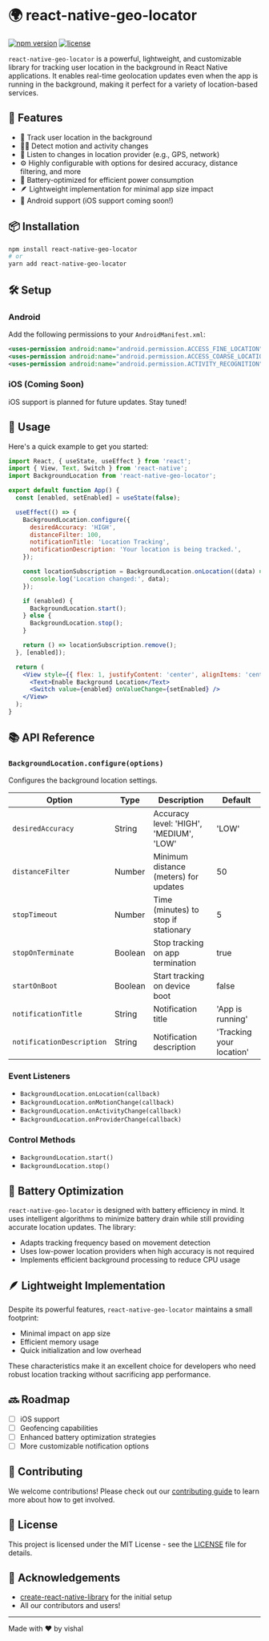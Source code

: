 # 🌍 react-native-geo-locator

[![npm version](https://img.shields.io/npm/v/react-native-geo-locator.svg)](https://www.npmjs.com/package/react-native-geo-locator)
[![license](https://img.shields.io/github/license/yourusername/react-native-geo-locator.svg)](https://github.com/yourusername/react-native-geo-locator/blob/main/LICENSE)

`react-native-geo-locator` is a powerful, lightweight, and customizable library for tracking user location in the background in React Native applications. It enables real-time geolocation updates even when the app is running in the background, making it perfect for a variety of location-based services.

## 🚀 Features

- 📍 Track user location in the background
- 🏃‍♂️ Detect motion and activity changes
- 🔄 Listen to changes in location provider (e.g., GPS, network)
- ⚙️ Highly configurable with options for desired accuracy, distance filtering, and more
- 🔋 Battery-optimized for efficient power consumption
- 🪶 Lightweight implementation for minimal app size impact
- 🤖 Android support (iOS support coming soon!)

## 📦 Installation

```bash
npm install react-native-geo-locator
# or
yarn add react-native-geo-locator
```

## 🛠 Setup

### Android

Add the following permissions to your `AndroidManifest.xml`:

```xml
<uses-permission android:name="android.permission.ACCESS_FINE_LOCATION"/>
<uses-permission android:name="android.permission.ACCESS_COARSE_LOCATION"/>
<uses-permission android:name="android.permission.ACTIVITY_RECOGNITION" />
```

### iOS (Coming Soon)

iOS support is planned for future updates. Stay tuned!

## 🔧 Usage

Here's a quick example to get you started:

```jsx
import React, { useState, useEffect } from 'react';
import { View, Text, Switch } from 'react-native';
import BackgroundLocation from 'react-native-geo-locator';

export default function App() {
  const [enabled, setEnabled] = useState(false);

  useEffect(() => {
    BackgroundLocation.configure({
      desiredAccuracy: 'HIGH',
      distanceFilter: 100,
      notificationTitle: 'Location Tracking',
      notificationDescription: 'Your location is being tracked.',
    });

    const locationSubscription = BackgroundLocation.onLocation((data) => {
      console.log('Location changed:', data);
    });

    if (enabled) {
      BackgroundLocation.start();
    } else {
      BackgroundLocation.stop();
    }

    return () => locationSubscription.remove();
  }, [enabled]);

  return (
    <View style={{ flex: 1, justifyContent: 'center', alignItems: 'center' }}>
      <Text>Enable Background Location</Text>
      <Switch value={enabled} onValueChange={setEnabled} />
    </View>
  );
}
```

## 📚 API Reference

### `BackgroundLocation.configure(options)`

Configures the background location settings.

| Option                    | Type    | Description                             | Default                  |
| ------------------------- | ------- | --------------------------------------- | ------------------------ |
| `desiredAccuracy`         | String  | Accuracy level: 'HIGH', 'MEDIUM', 'LOW' | 'LOW'                    |
| `distanceFilter`          | Number  | Minimum distance (meters) for updates   | 50                       |
| `stopTimeout`             | Number  | Time (minutes) to stop if stationary    | 5                        |
| `stopOnTerminate`         | Boolean | Stop tracking on app termination        | true                     |
| `startOnBoot`             | Boolean | Start tracking on device boot           | false                    |
| `notificationTitle`       | String  | Notification title                      | 'App is running'         |
| `notificationDescription` | String  | Notification description                | 'Tracking your location' |

### Event Listeners

- `BackgroundLocation.onLocation(callback)`
- `BackgroundLocation.onMotionChange(callback)`
- `BackgroundLocation.onActivityChange(callback)`
- `BackgroundLocation.onProviderChange(callback)`

### Control Methods

- `BackgroundLocation.start()`
- `BackgroundLocation.stop()`

## 🔋 Battery Optimization

`react-native-geo-locator` is designed with battery efficiency in mind. It uses intelligent algorithms to minimize battery drain while still providing accurate location updates. The library:

- Adapts tracking frequency based on movement detection
- Uses low-power location providers when high accuracy is not required
- Implements efficient background processing to reduce CPU usage

## 🪶 Lightweight Implementation

Despite its powerful features, `react-native-geo-locator` maintains a small footprint:

- Minimal impact on app size
- Efficient memory usage
- Quick initialization and low overhead

These characteristics make it an excellent choice for developers who need robust location tracking without sacrificing app performance.

## 🔜 Roadmap

- [ ] iOS support
- [ ] Geofencing capabilities
- [ ] Enhanced battery optimization strategies
- [ ] More customizable notification options

## 🤝 Contributing

We welcome contributions! Please check out our [contributing guide](CONTRIBUTING.md) to learn more about how to get involved.

## 📄 License

This project is licensed under the MIT License - see the [LICENSE](LICENSE) file for details.

## 🙏 Acknowledgements

- [create-react-native-library](https://github.com/callstack/react-native-builder-bob) for the initial setup
- All our contributors and users!

---

Made with ❤️ by vishal
